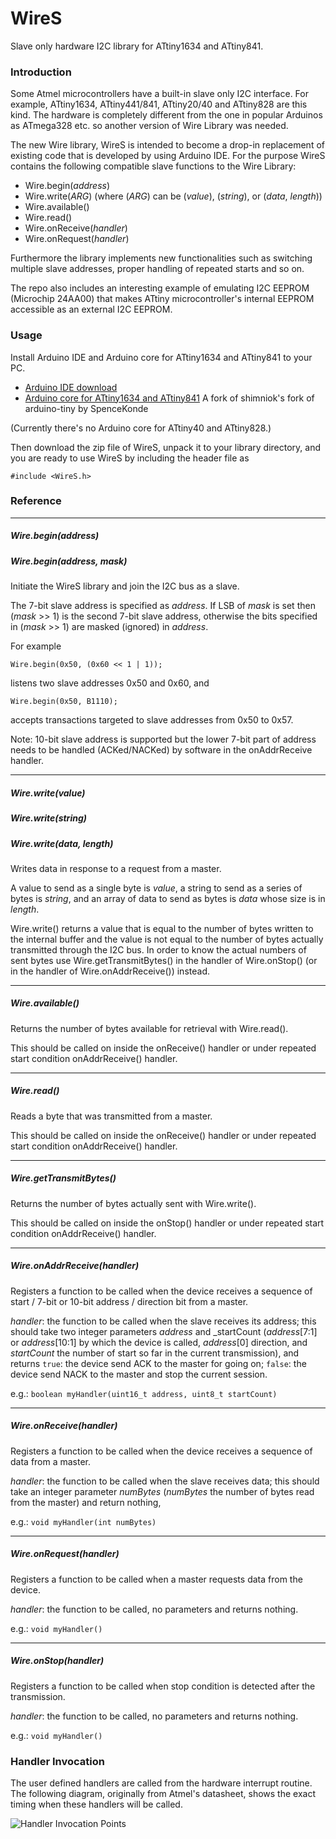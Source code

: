 # WireS
Slave only hardware I2C library for ATtiny1634 and ATtiny841.

### Introduction

Some Atmel microcontrollers have a built-in slave only I2C interface. 
For example, ATtiny1634, ATtiny441/841, ATtiny20/40 and ATtiny828 are this kind. 
The hardware is completely different from the one in popular Arduinos as ATmega328 etc. 
so another version of Wire Library was needed.

The new Wire library, WireS is intended to become a drop-in replacement of existing code that is developed by using Arduino IDE.
For the purpose WireS contains the following compatible slave functions to the Wire Library:

* Wire.begin(_address_)
* Wire.write(_ARG_) (where (_ARG_) can be (_value_), (_string_), or (_data_, _length_))
* Wire.available()
* Wire.read()
* Wire.onReceive(_handler_)
* Wire.onRequest(_handler_)

Furthermore the library implements new functionalities 
such as switching multiple slave addresses, proper handling of repeated starts and so on.

The repo also includes an interesting example of emulating I2C EEPROM (Microchip 24AA00) 
that makes ATtiny microcontroller's internal EEPROM accessible as an external I2C EEPROM.

### Usage

Install Arduino IDE and Arduino core for ATtiny1634 and ATtiny841 to your PC.

* [Arduino IDE download](http://www.arduino.cc/en/Main/Software)
* [Arduino core for ATtiny1634 and ATtiny841](https://github.com/SpenceKonde/arduino-tiny-841) A fork of shimniok's fork of arduino-tiny by SpenceKonde

(Currently there's no Arduino core for ATtiny40 and ATtiny828.)

Then download the zip file of WireS, unpack it to your library directory,
and you are ready to use WireS by including the header file as
```
#include <WireS.h>
```

### Reference

- - - 
##### Wire.begin(_address_)
##### Wire.begin(_address_, _mask_)
Initiate the WireS library and join the I2C bus as a slave. 

The 7-bit slave address is specified as _address_.
If LSB of _mask_ is set then (_mask_ >> 1) is the second 7-bit slave address,
otherwise the bits specified in (_mask_ >> 1) are masked (ignored) in _address_. 

For example
```
Wire.begin(0x50, (0x60 << 1 | 1));
```
listens two slave addresses 0x50 and 0x60, and
```
Wire.begin(0x50, B1110);
```
accepts transactions targeted to slave addresses from 0x50 to 0x57.

Note: 10-bit slave address is supported but the lower 7-bit part of address needs to be handled (ACKed/NACKed) by software in the onAddrReceive handler.

- - -
##### Wire.write(_value_)
##### Wire.write(_string_)
##### Wire.write(_data_, _length_)
Writes data in response to a request from a master.

A value to send as a single byte is _value_,
a string to send as a series of bytes is _string_, and
an array of data to send as bytes is _data_ whose size is in _length_.

Wire.write() returns a value that is equal to the number of bytes written to the internal buffer
and the value is not equal to the number of bytes actually transmitted through the I2C bus.
In order to know the actual numbers of sent bytes use Wire.getTransmitBytes() in the handler of Wire.onStop() (or in the handler of Wire.onAddrReceive()) instead.

- - -
##### Wire.available()
Returns the number of bytes available for retrieval with Wire.read().

This should be called on inside the onReceive() handler or under repeated start condition onAddrReceive() handler.

- - -
##### Wire.read()
Reads a byte that was transmitted from a master.

This should be called on inside the onReceive() handler or under repeated start condition onAddrReceive() handler.

- - -
##### Wire.getTransmitBytes()
Returns the number of bytes actually sent with Wire.write().

This should be called on inside the onStop() handler or under repeated start condition onAddrReceive() handler.

- - -
##### Wire.onAddrReceive(_handler_)
Registers a function to be called when the device receives a sequence of start / 7-bit or 10-bit address / direction bit from a master.

_handler_: the function to be called when the slave receives its address; this should take two integer parameters _address_ and _startCount
(_address_[7:1] or _address_[10:1] by which the device is called, _address_[0] direction, and _startCount_ the number of start so far in the current transmission), and 
returns `true`: the device send ACK to the master for going on;
`false`: the device send NACK to the master and stop the current session.

e.g.: ```boolean myHandler(uint16_t address, uint8_t startCount)```

- - -
##### Wire.onReceive(_handler_)
Registers a function to be called when the device receives a sequence of data from a master.

_handler_: the function to be called when the slave receives data; this should take an integer parameter _numBytes_
(_numBytes_ the number of bytes read from the master) and return nothing,

e.g.: ```void myHandler(int numBytes)```

- - -
##### Wire.onRequest(_handler_)
Registers a function to be called when a master requests data from the device. 

_handler_: the function to be called, no parameters and returns nothing.

e.g.: ```void myHandler()```

- - -
##### Wire.onStop(_handler_)
Registers a function to be called when stop condition is detected after the transmission. 

_handler_:  the function to be called, no parameters and returns nothing.

e.g.: ```void myHandler()```

### Handler Invocation

The user defined handlers are called from the hardware interrupt routine.
The following diagram, originally from Atmel's datasheet, shows the exact timing when these handlers will be called.

![Handler Invocation Points](http://mewpro.cc/wp-content/uploads/I2C-slave.jpg)
